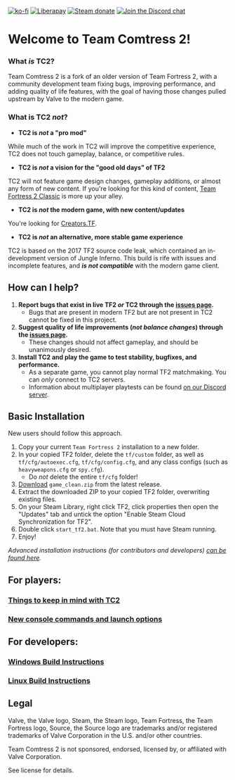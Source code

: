 [![ko-fi](https://img.shields.io/badge/Support%20me%20on-Ko--fi-FF5E5B.svg?logo=ko-fi&style=flat-square)](https://ko-fi.com/mastercoms)
[![Liberapay](https://img.shields.io/liberapay/receives/mastercoms.svg?logo=liberapay&style=flat-square)](https://liberapay.com/mastercoms/)
[![Steam donate](https://img.shields.io/badge/Donate%20via-Steam-00adee.svg?style=flat-square&logo=steam)](https://steamcommunity.com/tradeoffer/new/?partner=85845165&token=M9cQHh8N)
[![Join the Discord chat](https://img.shields.io/badge/Discord-%23comtress--client-7289da.svg?style=flat-square&logo=discord)](https://discord.gg/CuPb2zV)

# Welcome to Team Comtress 2!

### What *is* TC2?

Team Comtress 2 is a fork of an older version of Team Fortress 2, with a community development team fixing bugs, improving performance, and adding quality of life features, with the goal of having those changes pulled upstream by Valve to the modern game.

### What is TC2 *not*?

* **TC2 is *not* a "pro mod"**

While much of the work in TC2 will improve the competitive experience, TC2 does not touch gameplay, balance, or competitive rules.

* **TC2 is *not* a vision for the "good old days" of TF2**

TC2 will not feature game design changes, gameplay additions, or almost any form of new content. If you're looking for this kind of content, [Team Fortress 2 Classic](https://tf2classic.com/) is more up your alley.

* **TC2 is *not* the modern game, with new content/updates**

You're looking for [Creators.TF](https://creators.tf/).

* **TC2 is *not* an alternative, more stable game experience**

TC2 is based on the 2017 TF2 source code leak, which contained an in-development version of Jungle Inferno. This build is rife with issues and incomplete features, and ***is not compatible*** with the modern game client.

## How can I help?

1. **Report bugs that exist in live TF2 *or* TC2 through the [issues page](https://github.com/mastercomfig/team-comtress-2/issues).**
	* Bugs that are present in modern TF2 but are not present in TC2 cannot be fixed in this project.
2. **Suggest quality of life improvements (*not balance changes*) through the [issues page](https://github.com/mastercomfig/team-comtress-2/issues).**
	* These changes should not affect gameplay, and should be unanimously desired.
3. **Install TC2 and play the game to test stability, bugfixes, and performance.**
	* As a separate game, you cannot play normal TF2 matchmaking. You can *only* connect to TC2 servers.
	* Information about multiplayer playtests can be found [on our Discord server](https://discord.gg/CuPb2zV).

## Basic Installation

New users should follow this approach.

1. Copy your current `Team Fortress 2` installation to a new folder.
2. In your copied TF2 folder, delete the `tf/custom` folder, as well as `tf/cfg/autoexec.cfg`, `tf/cfg/config.cfg`, and any class configs (such as `heavyweapons.cfg` or `spy.cfg`).
	* Do *not* delete the entire `tf/cfg` folder!
3. [Download](https://github.com/mastercomfig/team-comtress-2/releases/latest) `game_clean.zip` from the latest release.
4. Extract the downloaded ZIP to your copied TF2 folder, overwriting existing files.
5. On your Steam Library, right click TF2, click properties then open the "Updates" tab and untick the option "Enable Steam Cloud Synchronization for TF2".
6. Double click `start_tf2.bat`. Note that you must have Steam running.
7. Enjoy!

*Advanced installation instructions (for contributors and developers) [can be found here](https://github.com/mastercomfig/team-comtress-2/wiki/Advanced-Installation-Instructions).*

## For players:

### [Things to keep in mind with TC2](https://github.com/mastercomfig/team-comtress-2/wiki/Things-to-keep-in-mind-with-TC2)
### [New console commands and launch options](https://github.com/mastercomfig/team-comtress-2/wiki/New-console-commands-and-launch-options)

## For developers:

### [Windows Build Instructions](https://github.com/mastercomfig/team-comtress-2/wiki/Windows-Build-Instructions)
### [Linux Build Instructions](https://github.com/mastercomfig/team-comtress-2/wiki/Linux-Build-Instructions)

## Legal

Valve, the Valve logo, Steam, the Steam logo, Team Fortress, the Team Fortress logo, Source, the Source logo are trademarks and/or registered trademarks of Valve Corporation in the U.S. and/or other countries.

Team Comtress 2 is not sponsored, endorsed, licensed by, or affiliated with Valve Corporation.

See license for details.

